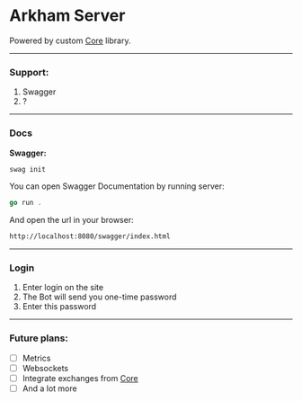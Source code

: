 # Arkham Server

Powered by custom [Core](https://github.com/Lazy-Parser/Collector.git) library.

---

### Support:

1. Swagger
2. ?

---

### Docs

**Swagger:**

```bash
swag init
```

You can open Swagger Documentation by running server:

```go
go run .
```

And open the url in your browser:

```bash
http://localhost:8080/swagger/index.html
```

---

### Login
1. Enter login on the site
2. The Bot will send you one-time password
3. Enter this password

---

### Future plans:

- [ ]  Metrics
- [ ]  Websockets
- [ ]  Integrate exchanges from [Core](https://github.com/Lazy-Parser/Collector.git)
- [ ]  And a lot more